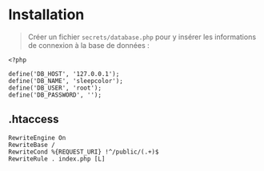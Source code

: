 # Installation
>
> Créer un fichier ``secrets/database.php`` pour y insérer les informations de connexion à la base de données :

    <?php

    define('DB_HOST', '127.0.0.1');
    define('DB_NAME', 'sleepcolor');
    define('DB_USER', 'root');
    define('DB_PASSWORD', '');

## .htaccess
    RewriteEngine On
    RewriteBase /
    RewriteCond %{REQUEST_URI} !^/public/(.+)$
    RewriteRule . index.php [L]
